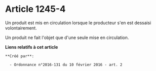 # Article 1245-4

Un produit est mis en circulation lorsque le producteur s'en est dessaisi volontairement. 

Un produit ne fait l'objet que d'une seule mise en circulation.

**Liens relatifs à cet article**

	**Créé par**:

	  - Ordonnance n°2016-131 du 10 février 2016 - art. 2
